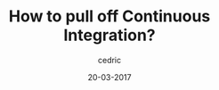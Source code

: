 ---
layout: video
title: "How to pull off Continuous Integration?"
youtube_slug: "FjtpWhfLchg"
date: 20-03-2017
author: cedric
labels:
  - workshop
pushed: true
thumbnail: 2017-03-20-talk-xavier-durand-cto-aircall.jpg
description: "Xavier Durand, CTO at Aircall, explains us how they went from 4 underdogs to 50 super-skilled people in 3 years and understand what Continuous Integration really is and why it is important."
---